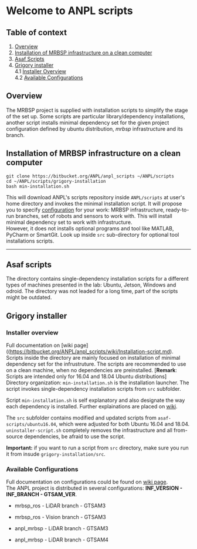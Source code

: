 # Welcome to ANPL scripts

## Table of context
1. [Overview](#markdown-header-overview)
2. [Installation of MRBSP infrastructure on a clean computer](#markdown-header-installation-of-mrbsp-infrastructure-on-a-clean-computer)
3. [Asaf Scripts](#markdown-header-asaf-scripts)
4. [Grigory installer](#markdown-header-grigory-installer)  
4.1 [Installer Overview](#markdown-header-installer-overview)  
4.2 [Available Configurations](#markdown-header-available-configurations)  

## Overview
The MRBSP project is supplied with installation scripts to simplify the stage of the set up. Some scripts are particular library/dependency installations, another script installs minimal dependency set for the given project configuration defined by ubuntu distribution, *mrbsp* infrastructure and its branch. 

## Installation of MRBSP infrastructure on a clean computer
```
git clone https://bitbucket.org/ANPL/anpl_scripts ~/ANPL/scripts
cd ~/ANPL/scripts/grigory-installation 
bash min-installation.sh
```
This will download ANPL's scripts repository inside `ANPL/scripts` at user's home directory and invokes the minimal installation script. It will propose you to specify [configuration](#markdown-header-available-configurations) for your work: MRBSP infrastructure, ready-to-run branches, set of robots and sensors to work with. This will install minimal dependency set to work with infrastructure.  
However, it does not installs optional programs and tool like MATLAB, PyCharm or SmartGit. Look up inside `src` sub-directory for optional tool installations scripts.

***

## Asaf scripts
The directory contains single-dependency installation scripts for a different types of machines presented in the lab: Ubuntu, Jetson, Windows and odroid. The directory was not leaded for a long time, part of the scripts might be outdated. 

## Grigory installer
### Installer overview
Full documentation on [wiki page]((https://bitbucket.org/ANPL/anpl_scripts/wiki/Installation-script.md).  
Scripts inside the directory are mainly focused on installation of minimal dependency set for the infrustruture. The scripts are recommended to use on a clean machine, when no dependencies are preinstalled. [**Remark**: Scripts are intended only for 16.04 and 18.04 Ubuntu distributions]  
Directory organization: `min-installation.sh` is the installation launcher. The script invokes single-dependency installation scripts from `src` subfolder. 

Script `min-installation.sh` is self explanatory and also designate the way each dependency is installed. Further explainations are placed on [wiki](https://bitbucket.org/ANPL/anpl_scripts/wiki/Installation-script.md).

The `src` subfolder contains modified and updated scripts from `asaf-scripts/ubuntu16.04`, which were adjusted for both Ubuntu 16.04 and 18.04. `uninstaller-script.sh` completely removes the infrastructure and all from-source dependencies, be afraid to use the script. 

**Important:** if you want to run a script from `src` directory, make sure you run it from insude `grigory-installation/src`. 

 
### Available Configurations
Full documentation on configurations could be found on [wiki page](https://bitbucket.org/ANPL/anpl_scripts/wiki/Configurations.md).  
The ANPL project is distributed in several configurations: **INF_VERSION - INF_BRANCH - GTSAM_VER**. 

* mrbsp_ros - LiDAR branch - GTSAM3 

* mrbsp_ros - Vision branch - GTSAM3 

* anpl_mrbsp - LiDAR branch - GTSAM3 

* anpl_mrbsp - LiDAR branch - GTSAM4 
